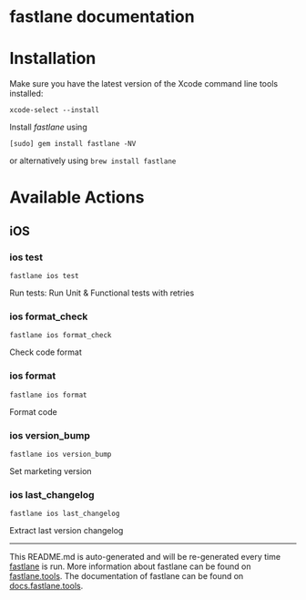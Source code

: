 fastlane documentation
================
# Installation

Make sure you have the latest version of the Xcode command line tools installed:

```
xcode-select --install
```

Install _fastlane_ using
```
[sudo] gem install fastlane -NV
```
or alternatively using `brew install fastlane`

# Available Actions
## iOS
### ios test
```
fastlane ios test
```
Run tests: Run Unit & Functional tests with retries
### ios format_check
```
fastlane ios format_check
```
Check code format
### ios format
```
fastlane ios format
```
Format code
### ios version_bump
```
fastlane ios version_bump
```
Set marketing version
### ios last_changelog
```
fastlane ios last_changelog
```
Extract last version changelog

----

This README.md is auto-generated and will be re-generated every time [fastlane](https://fastlane.tools) is run.
More information about fastlane can be found on [fastlane.tools](https://fastlane.tools).
The documentation of fastlane can be found on [docs.fastlane.tools](https://docs.fastlane.tools).
